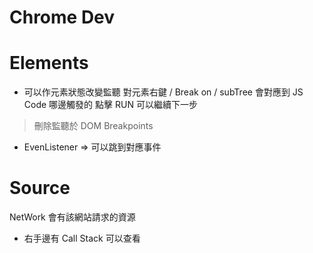# Chrome Dev

# Elements
* 可以作元素狀態改變監聽
對元素右鍵 / Break on / subTree
會對應到 JS Code 哪邊觸發的
點擊 RUN 可以繼續下一步
> 刪除監聽於 DOM Breakpoints

* EvenListener => 可以跳到對應事件

# Source 
NetWork 會有該網站請求的資源
* 右手邊有 Call Stack 可以查看